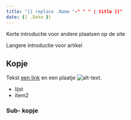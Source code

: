 ```yaml
---
title: "{{ replace .Name "-" " " | title }}"
date: {{ .Date }}
---
```


Korte introductie voor andere plaatsen op de site
<!--more-->
Langere introductie voor artikel

## Kopje
Tekst [een link](http://www.example.com) en een plaatje ![alt-text](http://url.to/plaatje.jpg).

- lijst
- item2

### Sub- kopje
